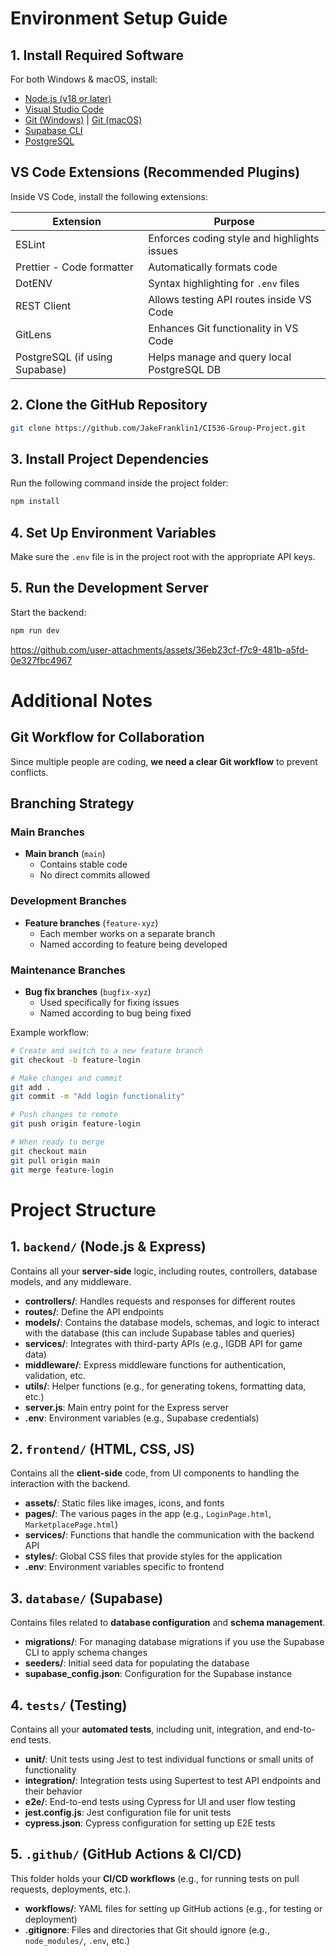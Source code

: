 # Environment Setup Guide

## 1. Install Required Software

For both Windows & macOS, install:

- [Node.js (v18 or later)](https://nodejs.org/)
- [Visual Studio Code](https://code.visualstudio.com/)
- [Git (Windows)](https://git-scm.com/download/win) | [Git (macOS)](https://git-scm.com/download/mac)
- [Supabase CLI](https://supabase.com/docs/guides/cli)
- [PostgreSQL](https://www.postgresql.org/download/)

## VS Code Extensions (Recommended Plugins)

Inside VS Code, install the following extensions:

| Extension                      | Purpose                                     |
| ------------------------------ | ------------------------------------------- |
| ESLint                         | Enforces coding style and highlights issues |
| Prettier - Code formatter      | Automatically formats code                  |
| DotENV                         | Syntax highlighting for `.env` files        |
| REST Client                    | Allows testing API routes inside VS Code    |
| GitLens                        | Enhances Git functionality in VS Code       |
| PostgreSQL (if using Supabase) | Helps manage and query local PostgreSQL DB  |

## 2. Clone the GitHub Repository

```bash
git clone https://github.com/JakeFranklin1/CI536-Group-Project.git
```

## 3. Install Project Dependencies

Run the following command inside the project folder:

```bash
npm install
```

## 4. Set Up Environment Variables

Make sure the `.env` file is in the project root with the appropriate API keys.

## 5. Run the Development Server

Start the backend:

```bash
npm run dev
```

https://github.com/user-attachments/assets/36eb23cf-f7c9-481b-a5fd-0e327fbc4967

# Additional Notes

## Git Workflow for Collaboration

Since multiple people are coding, **we need a clear Git workflow** to prevent conflicts.

## Branching Strategy

### Main Branches

- **Main branch** (`main`)
  - Contains stable code
  - No direct commits allowed

### Development Branches

- **Feature branches** (`feature-xyz`)
  - Each member works on a separate branch
  - Named according to feature being developed

### Maintenance Branches

- **Bug fix branches** (`bugfix-xyz`)
  - Used specifically for fixing issues
  - Named according to bug being fixed

Example workflow:

```bash
# Create and switch to a new feature branch
git checkout -b feature-login

# Make changes and commit
git add .
git commit -m "Add login functionality"

# Push changes to remote
git push origin feature-login

# When ready to merge
git checkout main
git pull origin main
git merge feature-login
```

# Project Structure

## 1. `backend/` (Node.js & Express)

Contains all your **server-side** logic, including routes, controllers, database models, and any middleware.

- **controllers/**: Handles requests and responses for different routes
- **routes/**: Define the API endpoints
- **models/**: Contains the database models, schemas, and logic to interact with the database (this can include Supabase tables and queries)
- **services/**: Integrates with third-party APIs (e.g., IGDB API for game data)
- **middleware/**: Express middleware functions for authentication, validation, etc.
- **utils/**: Helper functions (e.g., for generating tokens, formatting data, etc.)
- **server.js**: Main entry point for the Express server
- **.env**: Environment variables (e.g., Supabase credentials)

## 2. `frontend/` (HTML, CSS, JS)

Contains all the **client-side** code, from UI components to handling the interaction with the backend.

- **assets/**: Static files like images, icons, and fonts
- **pages/**: The various pages in the app (e.g., `LoginPage.html`, `MarketplacePage.html`)
- **services/**: Functions that handle the communication with the backend API
- **styles/**: Global CSS files that provide styles for the application
- **.env**: Environment variables specific to frontend

## 3. `database/` (Supabase)

Contains files related to **database configuration** and **schema management**.

- **migrations/**: For managing database migrations if you use the Supabase CLI to apply schema changes
- **seeders/**: Initial seed data for populating the database
- **supabase_config.json**: Configuration for the Supabase instance

## 4. `tests/` (Testing)

Contains all your **automated tests**, including unit, integration, and end-to-end tests.

- **unit/**: Unit tests using Jest to test individual functions or small units of functionality
- **integration/**: Integration tests using Supertest to test API endpoints and their behavior
- **e2e/**: End-to-end tests using Cypress for UI and user flow testing
- **jest.config.js**: Jest configuration file for unit tests
- **cypress.json**: Cypress configuration for setting up E2E tests

## 5. `.github/` (GitHub Actions & CI/CD)

This folder holds your **CI/CD workflows** (e.g., for running tests on pull requests, deployments, etc.).

- **workflows/**: YAML files for setting up GitHub actions (e.g., for testing or deployment)
- **.gitignore**: Files and directories that Git should ignore (e.g., `node_modules/`, `.env`, etc.)
